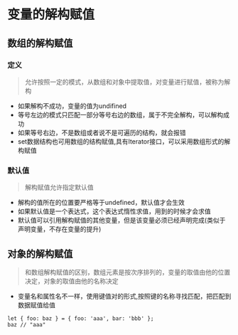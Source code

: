 # 变量的解构赋值

## 数组的解构赋值

### 定义

> 允许按照一定的模式，从数组和对象中提取值，对变量进行赋值，被称为解构

+ 如果解构不成功，变量的值为undifined
+ 等号左边的模式只匹配一部分等号右边的数组，属于不完全解构，可以解构成功
+ 如果等号右边，不是数组或者说不是可遍历的结构，就会报错
+ set数据结构也可用数组的结构赋值,具有Iterator接口，可以采用数组形式的解构赋值

### 默认值

> 解构赋值允许指定默认值

+ 解构的值所在的位置要严格等于undefined，默认值才会生效
+ 如果默认值是一个表达式，这个表达式惰性求值，用到的时候才会求值
+ 默认值可以引用解构赋值的其他变量，但是该变量必须已经声明完成(类似于声明变量，不存在变量的提升)

## 对象的解构赋值

> 和数组解构赋值的区别，数组元素是按次序排列的，变量的取值由他的位置决定，对象的取值由他的名称决定

+ 变量名和属性名不一样，使用键值对的形式,按照键的名称寻找匹配，把匹配到数据赋值给值
```
let { foo: baz } = { foo: 'aaa', bar: 'bbb' };
baz // "aaa"
```
